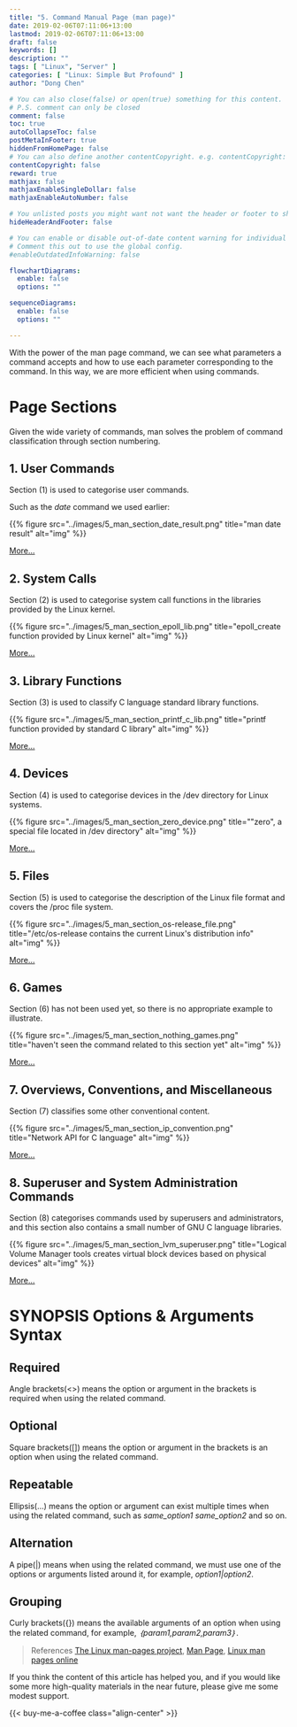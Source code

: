 ```yaml
---
title: "5. Command Manual Page (man page)"
date: 2019-02-06T07:11:06+13:00
lastmod: 2019-02-06T07:11:06+13:00
draft: false
keywords: []
description: ""
tags: [ "Linux", "Server" ]
categories: [ "Linux: Simple But Profound" ]
author: "Dong Chen"

# You can also close(false) or open(true) something for this content.
# P.S. comment can only be closed
comment: false
toc: true
autoCollapseToc: false
postMetaInFooter: true
hiddenFromHomePage: false
# You can also define another contentCopyright. e.g. contentCopyright: "This is another copyright."
contentCopyright: false
reward: true
mathjax: false
mathjaxEnableSingleDollar: false
mathjaxEnableAutoNumber: false

# You unlisted posts you might want not want the header or footer to show
hideHeaderAndFooter: false

# You can enable or disable out-of-date content warning for individual post.
# Comment this out to use the global config.
#enableOutdatedInfoWarning: false

flowchartDiagrams:
  enable: false
  options: ""

sequenceDiagrams: 
  enable: false
  options: ""

---
```


<!--more-->

With the power of the man page command, we can see what parameters a command accepts and how to use each parameter corresponding to the command. In this way, we are more efficient when using commands.

# Page Sections

Given the wide variety of commands, man solves the problem of command classification through section numbering.

## 1. User Commands

Section (1) is used to categorise user commands.

Such as the *date* command we used earlier:

{{% figure src="../images/5_man_section_date_result.png" title="man date result" alt="img" %}}

[More...](http://man7.org/linux/man-pages/dir_section_1.html)

## 2. System Calls

Section (2) is used to categorise system call functions in the libraries provided by the Linux kernel.

{{% figure src="../images/5_man_section_epoll_lib.png" title="epoll_create function provided by Linux kernel" alt="img" %}}

[More...](http://man7.org/linux/man-pages/dir_section_2.html)

## 3. Library Functions

Section (3) is used to classify C language standard library functions.

{{% figure src="../images/5_man_section_printf_c_lib.png" title="printf function provided by standard C library" alt="img" %}}

[More...](http://man7.org/linux/man-pages/dir_section_3.html)

## 4. Devices

Section (4) is used to categorise devices in the /dev directory for Linux systems.

{{% figure src="../images/5_man_section_zero_device.png" title="\"zero\", a special file located in /dev directory" alt="img" %}}

[More...](http://man7.org/linux/man-pages/dir_section_4.html)

## 5. Files

Section (5) is used to categorise the description of the Linux file format and covers the /proc file system.

{{% figure src="../images/5_man_section_os-release_file.png" title="/etc/os-release contains the current Linux's distribution info" alt="img" %}}

[More...](http://man7.org/linux/man-pages/dir_section_5.html)

## 6. Games

Section (6) has not been used yet, so there is no appropriate example to illustrate.

{{% figure src="../images/5_man_section_nothing_games.png" title="haven't seen the command related to this section yet" alt="img" %}}

[More...](http://man7.org/linux/man-pages/man6/intro.6.html)

## 7. Overviews, Conventions, and Miscellaneous

Section (7) classifies some other conventional content.

{{% figure src="../images/5_man_section_ip_convention.png" title="Network API for C language" alt="img" %}}

[More...](http://man7.org/linux/man-pages/dir_section_7.html)

## 8. Superuser and System Administration Commands

Section (8) categorises commands used by superusers and administrators, and this section also contains a small number of GNU C language libraries.

{{% figure src="../images/5_man_section_lvm_superuser.png" title="Logical Volume Manager tools creates virtual block devices based on physical devices" alt="img" %}}

[More...](http://man7.org/linux/man-pages/dir_section_7.html)

# SYNOPSIS Options & Arguments Syntax

## Required

Angle brackets(<>) means the option or argument in the brackets is required when using the related command.

## Optional

Square brackets([]) means the option or argument in the brackets is an option when using the related command.

## Repeatable

Ellipsis(...) means the option or argument can exist multiple times when using the related command, such as *same_option1 same_option2* and so on.

## Alternation

A pipe(|) means when using the related command, we must use one of the options or arguments listed around it, for example, *option1|option2*.

## Grouping

Curly brackets({}) means the available arguments of an option when using the related command, for example, *｛param1,param2,param3｝*.

> References
> [The Linux man-pages project](https://www.kernel.org/doc/man-pages/),
> [Man Page](https://en.wikipedia.org/wiki/Man_page),
> [Linux man pages online](http://man7.org/linux/man-pages/)

If you think the content of this article has helped you, and if you would like some more high-quality materials in the near future, please give me some modest support.

<!-- Buy Me a Coffee Button -->
{{< buy-me-a-coffee class="align-center" >}}
